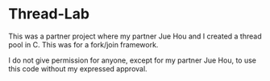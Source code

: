 # Thread-Lab
This was a partner project where my partner Jue Hou and I created a thread pool in C. This was for a fork/join framework.

I do not give permission for anyone, except for my partner Jue Hou, to use this code without my expressed approval.
